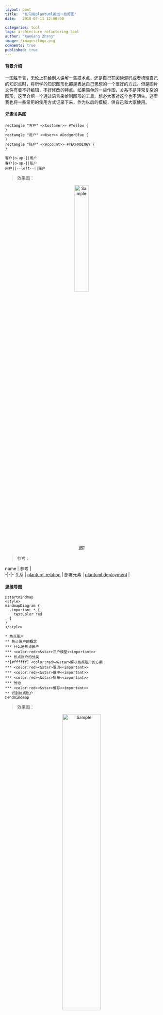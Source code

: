 ```yaml
---
layout: post
title:  "如何用plantuml画出一些好图"
date:   2018-07-11 12:00:00

categories: tool
tags: archtecture refactoring tool
author: "XueGang Zhang"
image: /images/logo.png
comments: true
published: true
---
```


#### 背景介绍

一图胜千言，无论上在给别人讲解一些技术点，还是自己在阅读源码或者梳理自己的知识点时，将所学的知识图形化都是表达自己思想的一个很好的方式。但是图片文件有着不好编辑，不好修改的特点。如果简单的一些作图，关系不是非常复杂的图形，这里介绍一个通过语言来绘制图形的工具。想必大家对这个也不陌生。这里我也将一些常用的使用方式记录下来，作为以后的模板，供自己和大家使用。


#### 元素关系图

```plantuml
rectangle "客户" <<Customer>> #Yellow {
}
rectangle "用户" <<User>> #DodgerBlue {
}
rectangle "账户" <<Account>> #TECHNOLOGY {
}

客户|o-up-||用户
客户|o-up-||账户
用户||--left--||账户
```

>效果图：

<p align="center">
	<img src="https://uploader.shimo.im/f/KmP9UIZ8qWwcxXwF.png!thumbnail" alt="Sample"  width="30%" height="30%">
	<p align="center">
		<em>图1</em>
	</p>
</p>

>参考：

name | 参考 |  
-|-|-
关系 | [plantuml relation](https://plantuml.com/zh/ie-diagram) |
部署元素 | [plantuml deployment](https://plantuml.com/zh/deployment-diagram) |

#### 思维导图

```plantuml
@startmindmap
<style>
mindmapDiagram {
  .important * {
	textColor red
  }
}
</style>

* 热点账户
** 热点账户的概念
*** 什么是热点账户
*** <color:red><&star>三户模型<<important>>
*** 热点账户的分类
**[#ffffff] <color:red><&star>解决热点账户的方案
*** <color:red><&star>限流<<important>>
*** <color:red><&star>缓冲<<important>>
*** <color:red><&star>批量<<important>>
*** 分治
*** <color:red><&star>缓存<<important>>
** 识别热点账户
@endmindmap
```

>效果图：

<p align="center">
	<img src="https://uploader.shimo.im/f/erTu3sovZuUjkGxM.png!thumbnail" alt="Sample"  width="50%" height="50%">
	<p align="center">
		<em>图1</em>
	</p>
</p>

>参考：

name | 参考 |  
-|-|-
颜色 | [plantuml color](https://plantuml.com/zh/creole) |
脑图 | [plantuml mapmind](https://plantuml.com/zh/mindmap-diagram) |


